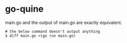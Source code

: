 # go-quine
main.go and the output of main.go are exactly equivalent.

```console
# the below command doesn't output anything
$ diff main.go <(go run main.go)
```

